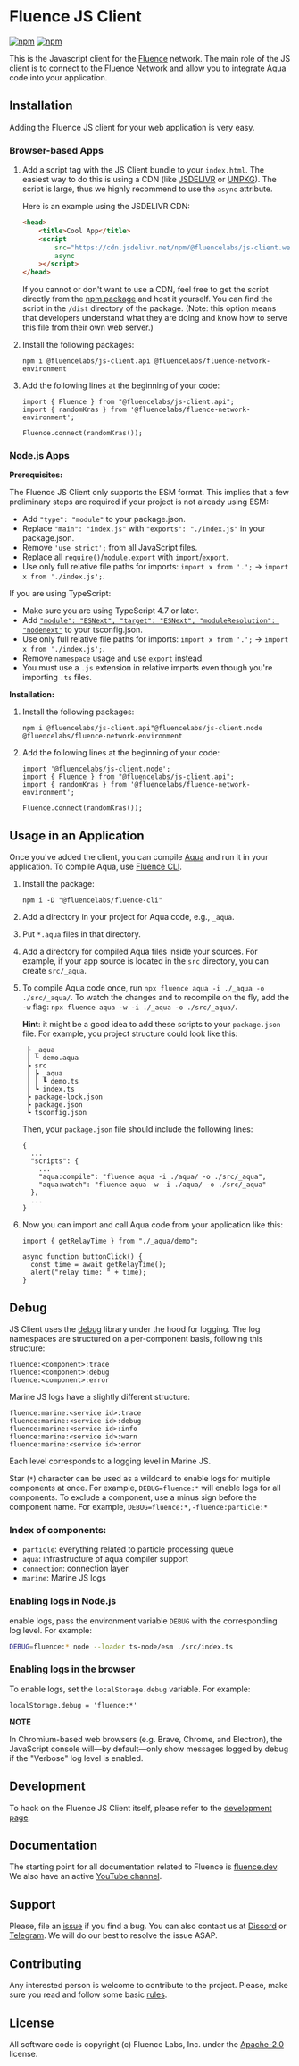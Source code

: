 # Fluence JS Client

[![npm](https://img.shields.io/npm/v/@fluencelabs/js-client.api?label=@fluencelabs/js-client.api)](https://www.npmjs.com/package/@fluencelabs/js-client.api)
[![npm](https://img.shields.io/npm/v/@fluencelabs/js-client.web.standalone?label=@fluencelabs/js-client.web.standalone)](https://www.npmjs.com/package/@fluencelabs/js-client.web.standalone)

This is the Javascript client for the [Fluence](https://fluence.network) network. The main role of the JS client is to connect to the Fluence Network and allow you to integrate Aqua code into your application.

## Installation

Adding the Fluence JS client for your web application is very easy.

### Browser-based Apps

1. Add a script tag with the JS Client bundle to your `index.html`. The easiest way to do this is using a CDN (like [JSDELIVR](https://www.jsdelivr.com/) or [UNPKG](https://unpkg.com/)). The script is large, thus we highly recommend to use the `async` attribute.

    Here is an example using the JSDELIVR CDN:

    ```html
    <head>
        <title>Cool App</title>
        <script
            src="https://cdn.jsdelivr.net/npm/@fluencelabs/js-client.web.standalone@0.13.3/dist/js-client.min.js"
            async
        ></script>
    </head>
    ```

    If you cannot or don't want to use a CDN, feel free to get the script directly from the [npm package](https://www.npmjs.com/package/@fluencelabs/js-client.web.standalone) and host it yourself. You can find the script in the `/dist` directory of the package. (Note: this option means that developers understand what they are doing and know how to serve this file from their own web server.)

2. Install the following packages:

    ```
    npm i @fluencelabs/js-client.api @fluencelabs/fluence-network-environment
    ```

3. Add the following lines at the beginning of your code:

    ```
    import { Fluence } from "@fluencelabs/js-client.api";
    import { randomKras } from '@fluencelabs/fluence-network-environment';

    Fluence.connect(randomKras());
    ```

### Node.js Apps

**Prerequisites:**

The Fluence JS Client only supports the ESM format. This implies that a few preliminary steps are required if your project is not already using ESM:

-   Add `"type": "module"` to your package.json.
-   Replace `"main": "index.js"` with `"exports": "./index.js"` in your package.json.
-   Remove `'use strict';` from all JavaScript files.
-   Replace all `require()`/`module.export` with `import`/`export`.
-   Use only full relative file paths for imports: `import x from '.';` → `import x from './index.js';`.

If you are using TypeScript:

-   Make sure you are using TypeScript 4.7 or later.
-   Add [`"module": "ESNext", "target": "ESNext", "moduleResolution": "nodenext"`](https://www.typescriptlang.org/tsconfig#module) to your tsconfig.json.
-   Use only full relative file paths for imports: `import x from '.';` → `import x from './index.js';`.
-   Remove `namespace` usage and use `export` instead.
-   You must use a `.js` extension in relative imports even though you're importing `.ts` files.

**Installation:**

1. Install the following packages:

    ```
    npm i @fluencelabs/js-client.api"@fluencelabs/js-client.node @fluencelabs/fluence-network-environment
    ```

2. Add the following lines at the beginning of your code:

    ```
    import '@fluencelabs/js-client.node';
    import { Fluence } from "@fluencelabs/js-client.api";
    import { randomKras } from '@fluencelabs/fluence-network-environment';

    Fluence.connect(randomKras());
    ```

## Usage in an Application

Once you've added the client, you can compile [Aqua](https://github.com/fluencelabs/aqua) and run it in your application. To compile Aqua, use [Fluence CLI](https://github.com/fluencelabs/fluence-cli).

1. Install the package:

    ```
    npm i -D "@fluencelabs/fluence-cli"
    ```

2. Add a directory in your project for Aqua code, e.g., `_aqua`.

3. Put `*.aqua` files in that directory.

4. Add a directory for compiled Aqua files inside your sources. For example, if your app source is located in the `src` directory, you can create `src/_aqua`.

5. To compile Aqua code once, run `npx fluence aqua -i ./_aqua -o ./src/_aqua/`. To watch the changes and to recompile on the fly, add the `-w` flag: `npx fluence aqua -w -i ./_aqua -o ./src/_aqua/`.

    **Hint**: it might be a good idea to add these scripts to your `package.json` file.
    For example, you project structure could look like this:

    ```
     ┣ _aqua
     ┃ ┗ demo.aqua
     ┣ src
     ┃ ┣ _aqua
     ┃ ┃ ┗ demo.ts
     ┃ ┗ index.ts
     ┣ package-lock.json
     ┣ package.json
     ┗ tsconfig.json
    ```

    Then, your `package.json` file should include the following lines:

    ```
    {
      ...
      "scripts": {
        ...
        "aqua:compile": "fluence aqua -i ./aqua/ -o ./src/_aqua",
        "aqua:watch": "fluence aqua -w -i ./aqua/ -o ./src/_aqua"
      },
      ...
    }
    ```

6. Now you can import and call Aqua code from your application like
   this:

    ```
    import { getRelayTime } from "./_aqua/demo";

    async function buttonClick() {
      const time = await getRelayTime();
      alert("relay time: " + time);
    }
    ```

## Debug

JS Client uses the [debug](https://github.com/debug-js/debug) library under the hood for logging. The log namespaces are structured on a per-component basis, following this structure:

```
fluence:<component>:trace
fluence:<component>:debug
fluence:<component>:error
```

Marine JS logs have a slightly different structure:

```
fluence:marine:<service id>:trace
fluence:marine:<service id>:debug
fluence:marine:<service id>:info
fluence:marine:<service id>:warn
fluence:marine:<service id>:error
```

Each level corresponds to a logging level in Marine JS.

Star (`*`) character can be used as a wildcard to enable logs for multiple components at once. For example, `DEBUG=fluence:*` will enable logs for all components. To exclude a component, use a minus sign before the component name. For example, `DEBUG=fluence:*,-fluence:particle:*`

### Index of components:

-   `particle`: everything related to particle processing queue
-   `aqua`: infrastructure of aqua compiler support
-   `connection`: connection layer
-   `marine`: Marine JS logs

### Enabling logs in Node.js

enable logs, pass the environment variable `DEBUG` with the corresponding log level. For example:

```sh
DEBUG=fluence:* node --loader ts-node/esm ./src/index.ts
```

### Enabling logs in the browser

To enable logs, set the `localStorage.debug` variable. For example:

```
localStorage.debug = 'fluence:*'
```

**NOTE**

In Chromium-based web browsers (e.g. Brave, Chrome, and Electron), the JavaScript console will—by default—only show messages logged by debug if the "Verbose" log level is enabled.

## Development

To hack on the Fluence JS Client itself, please refer to the [development page](./DEVELOPING.md).

## Documentation

The starting point for all documentation related to Fluence is
[fluence.dev](https://fluence.dev/). We also have an active [YouTube channel](https://www.youtube.com/@fluencelabs).

## Support

Please, file an [issue](https://github.com/fluencelabs/js-client/issues) if you find a bug. You can also contact us at [Discord](https://discord.com/invite/5qSnPZKh7u) or [Telegram](https://t.me/fluence_project). We will do our best to resolve the issue ASAP.

## Contributing

Any interested person is welcome to contribute to the project. Please, make sure you read and follow some basic [rules](./CONTRIBUTING.md).

## License

All software code is copyright (c) Fluence Labs, Inc. under the [Apache-2.0](./LICENSE) license.

```

```
